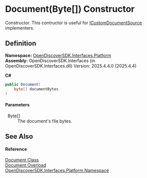 # Document(Byte[]) Constructor


Constructor. This contructor is useful for <a href="2f1724b9-5f01-5a9b-a604-10e09fa0d67a">ICustomDocumentSource</a> implementers.



## Definition
**Namespace:** <a href="a1e65d49-050f-842a-426e-ba8aab188009">OpenDiscoverSDK.Interfaces.Platform</a>  
**Assembly:** OpenDiscoverSDK.Interfaces (in OpenDiscoverSDK.Interfaces.dll) Version: 2025.4.4.0 (2025.4.4)

**C#**
``` C#
public Document(
	byte[] documentBytes
)
```



#### Parameters
<dl><dt>  Byte[]</dt><dd>The document's file bytes.</dd></dl>

## See Also


#### Reference
<a href="1ada9969-add0-f951-f601-f7107618fb9d">Document Class</a>  
<a href="3cf56d64-17a0-e640-7293-c72b9d2a7062">Document Overload</a>  
<a href="a1e65d49-050f-842a-426e-ba8aab188009">OpenDiscoverSDK.Interfaces.Platform Namespace</a>  
